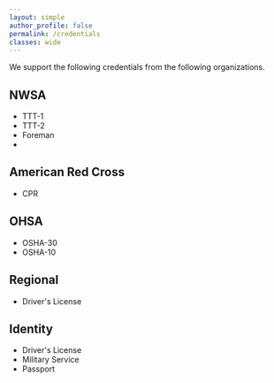 ```yaml
---
layout: simple
author_profile: false
permalink: /credentials
classes: wide
---
```


We support the following credentials from the following
organizations.

## NWSA

* TTT-1
* TTT-2
* Foreman
*

## American Red Cross

* CPR


## OHSA

* OSHA-30
* OSHA-10


## Regional

* Driver's License

## Identity

* Driver's License
* Military Service
* Passport
